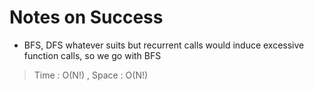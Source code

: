 # Notes on Success
+ BFS, DFS whatever suits but recurrent calls would induce 
  excessive function calls, so we go with BFS 

> Time : O(N!) , Space : O(N!)
